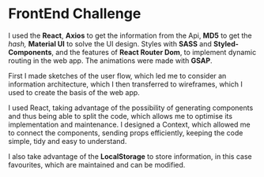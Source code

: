 # FrontEnd Challenge

I used the **React**, **Axios** to get
the information from the Api, **MD5** to get the _hash,_ **Material UI** to
solve the UI design. Styles with **SASS** and **Styled-Components**, and the
features of **React Router Dom**, to implement dynamic routing in the web
app. The animations were made with **GSAP**.

First I made sketches of the user flow, which led me to consider an information architecture, which I then transferred to wireframes, which I used to create the basis of the web app.

I used React, taking advantage of the possibility of generating components and thus being able to split the code, which allows me to optimise its implementation and maintenance. I designed a Context, which allowed me to connect the components, sending props efficiently, keeping the code simple, tidy and easy to understand.

I also take advantage of the **LocalStorage** to store information, in this case favourites, which are maintained and can be modified.
